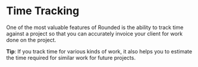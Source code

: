 # Time Tracking

One of the most valuable features of Rounded is the ability to track time against a project so that you can accurately invoice your client for work done on the project. 

**Tip**: If you track time for various kinds of work, it also helps you to estimate the time required for similar work for future projects.  